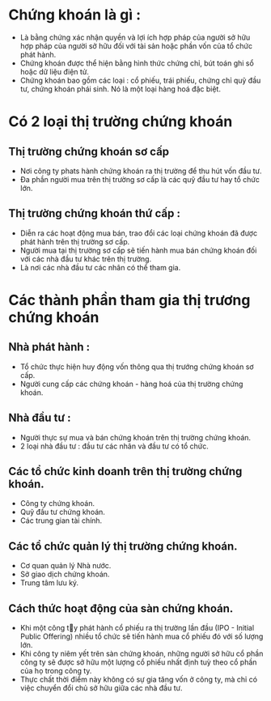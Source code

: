 # Chứng khoán là gì :
- Là bằng chứng xác nhận quyền và lợi ích hợp pháp của người sở hữu hợp pháp của người sở hữu đối với tài sản hoặc phần vốn của tổ chức phát hành.
- Chứng khoán được thể hiện bằng hình thức chứng chỉ, bút toán ghi sổ hoặc dữ liệu điện tử.
- Chứng khoán bao gồm các loại : cổ phiếu, trái phiếu, chứng chỉ quỹ đầu tư, chứng khoán phái sinh. Nó là một loại hàng hoá đặc biệt.
# Có 2 loại thị trường chứng khoán
## Thị trường chứng khoán sơ cấp 
- Nơi công ty phats hành chứng khoán ra thị trường để thu hút vốn đầu tư.
- Đa phần người mua trên thị trường sơ cấp là các quỹ đầu tư hay tổ chức lớn.
## Thị trường chứng khoán thứ cấp :
- Diễn ra các hoạt động mua bán, trao đổi các loại chứng khoán đã được phát hành trên thị trường sơ cấp.
- Người mua tại thị trường sơ cấp sẽ tiến hành mua bán chứng khoán đối với các nhà đầu tư khác trên thị trường.
- Là nơi các nhà đầu tư các nhân có thể tham gia.
# Các thành phần tham gia thị trương chứng khoán
## Nhà phát hành :
- Tổ chức thực hiện huy động vốn thông qua thị trướng chứng khoán sơ cấp.
- Người cung cấp các chứng khoán - hàng hoá của thị trường chứng khoán.
## Nhà đầu tư :
- Người thực sự mua và bán chứng khoán trên thị trường chứng khoán. 
- 2 loại nhà đầu tư : đầu tư các nhân và đầu tư có tổ chức.
## Các tổ chức kinh doanh trên thị trường chứng khoán.
- Công ty chứng khoán.
- Quỹ đầu tư chứng khoán.
- Các trung gian tài chính.
## Các tổ chức quản lý thị trường chứng khoán.
- Cơ quan quản lý Nhà nước.
- Sở giao dịch chứng khoán.
- Trung tâm lưu ký.
## Cách thức hoạt động của sàn chứng khoán.
- Khi một công ty phát hành cổ phiếu ra thị trường lần đầu (IPO - Initial Public Offering) nhiều tổ chức sẽ tiến hành mua cổ phiếu đó với số lượng lớn.
- Khi công ty niêm yết trên sàn chứng khoán, những người sở hữu cổ phần công ty sẽ được sở hữu một lượng cổ phiếu nhất định tuỳ theo cổ phần của họ trong công ty.
- Thực chất thời điểm này không có sự gia tăng vốn ở công ty, mà chỉ có việc chuyển đổi chủ sở hữu giữa các nhà đầu tư.

<!--stackedit_data:
eyJoaXN0b3J5IjpbLTEzOTc5NTUwMDJdfQ==
-->